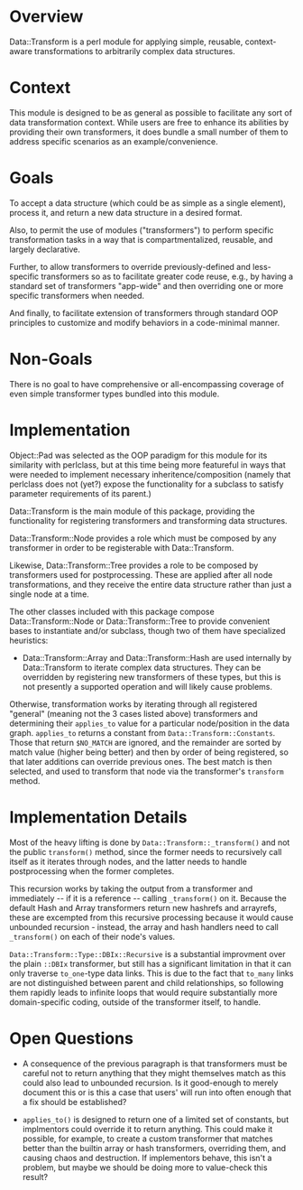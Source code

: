 # Overview

Data::Transform is a perl module for applying simple, reusable, context-aware
transformations to arbitrarily complex data structures.

# Context

This module is designed to be as general as possible to facilitate any sort of 
data transformation context. While users are free to enhance its abilities by
providing their own transformers, it does bundle a small number of them to 
address specific scenarios as an example/convenience.

# Goals

To accept a data structure (which could be as simple as a single element), 
process it, and return a new data structure in a desired format.

Also, to permit the use of modules ("transformers") to perform specific 
transformation tasks in a way that is compartmentalized, reusable, and largely
declarative.

Further, to allow transformers to override previously-defined and less-specific
transformers so as to facilitate greater code reuse, e.g., by having a standard
set of transformers "app-wide" and then overriding one or more specific 
transformers when needed.

And finally, to facilitate extension of transformers through standard OOP
principles to customize and modify behaviors in a code-minimal manner.

# Non-Goals

There is no goal to have comprehensive or all-encompassing coverage of even
simple transformer types bundled into this module.

# Implementation

Object::Pad was selected as the OOP paradigm for this module for its similarity
with perlclass, but at this time being more featureful in ways that were needed
to implement necessary inheritence/composition (namely that perlclass does not
(yet?) expose the functionality for a subclass to satisfy parameter requirements 
of its parent.)

Data::Transform is the main module of this package, providing the functionality
for registering transformers and transforming data structures.

Data::Transform::Node provides a role which must be composed by any transformer
in order to be registerable with Data::Transform.

Likewise, Data::Transform::Tree provides a role to be composed by transformers
used for postprocessing. These are applied after all node transformations, and 
they receive the entire data structure rather than just a single node at a time.

The other classes included with this package compose Data::Transform::Node or 
Data::Transform::Tree to provide convenient bases to instantiate and/or 
subclass, though two of them have specialized heuristics:

* Data::Transform::Array and Data::Transform::Hash are used internally by 
Data::Transform to iterate complex data structures. They can be overridden by 
registering new transformers of these types, but this is not presently a
supported operation and will likely cause problems.

Otherwise, transformation works by iterating through all registered "general" 
(meaning not the 3 cases listed above) transformers and determining their 
`applies_to` value for a particular node/position in the data graph. `applies_to`
returns a constant from `Data::Transform::Constants`. Those that
return `$NO_MATCH` are ignored, and the remainder are sorted by match value 
(higher being better) and then by order of being registered, so that later
additions can override previous ones. The best match is then selected, and used
to transform that node via the transformer's `transform` method.

# Implementation Details

Most of the heavy lifting is done by `Data::Transform::_transform()` and not the 
public `transform()` method, since the former needs to recursively call itself
as it iterates through nodes, and the latter needs to handle postprocessing when
the former completes.

This recursion works by taking the output from a transformer and immediately
-- if it is a reference -- calling `_transform()` on it. Because the default 
Hash and Array transformers return new hashrefs and arrayrefs, these are 
excempted from this recursive processing because it would cause unbounded 
recursion - instead, the array and hash handlers need to call `_transform()` on 
each of their node's values.

`Data::Transform::Type::DBIx::Recursive` is a substantial improvment over the 
plain `::DBIx` transformer, but still has a significant limitation in that it
can only traverse `to_one`-type data links. This is due to the fact that 
`to_many` links are not distinguished between parent and child relationships, so
following them rapidly leads to infinite loops that would require substantially
more domain-specific coding, outside of the transformer itself, to handle.

# Open Questions

* A consequence of the previous paragraph is that transformers must be careful
not to return anything that they might themselves match as this could also lead
to unbounded recursion. Is it good-enough to merely document this or is this a 
case that users' will run into often enough that a fix should be established?

* `applies_to()` is designed to return one of a limited set of constants, but
implmentors could override it to return anything. This could make it possible,
for example, to create a custom transformer that matches better than the builtin
array or hash transformers, overriding them, and causing chaos and destruction.
If implementors behave, this isn't a problem, but maybe we should be doing more
to value-check this result?
